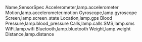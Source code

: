 ﻿Name,SensorSpec
Accelerometer,lamp.accelerometer
Motion,lamp.accelerometer.motion
Gyroscope,lamp.gyroscope
Screen,lamp.screen_state
Location,lamp.gps
Blood Pressure,lamp.blood_pressure
Calls,lamp.calls
SMS,lamp.sms
WiFi,lamp.wifi
Bluetooth,lamp.bluetooth
Weight,lamp.weight
Distance,lamp.distance
